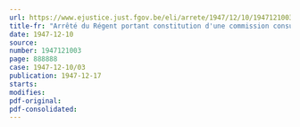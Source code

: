 ```yaml
---
url: https://www.ejustice.just.fgov.be/eli/arrete/1947/12/10/1947121003/justel
title-fr: "Arrêté du Régent portant constitution d'une commission consultative ayant pour mission de donner son avis sur le cas des membres du personnel enseignant des établissements d'enseignement moyen, normal, technique et artistique de l'Etat ou subventionnés par l'Etat, les provinces ou les communes, ainsi que des membres des inspections primaires ou autres qui ont été ou qui pourraient être rappelés en fonctions après avoir été frappes d'une peine disciplinaire pour incivisme, plus grave que le blâme et la réprimande"
date: 1947-12-10
source:
number: 1947121003
page: 888888
case: 1947-12-10/03
publication: 1947-12-17
starts:
modifies:
pdf-original:
pdf-consolidated:
---
```


